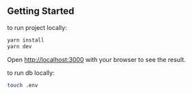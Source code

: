 ## Getting Started

to run project locally:

```bash
yarn install
yarn dev
```

Open [http://localhost:3000](http://localhost:3000) with your browser to see the result.

to run db locally:

```bash
touch .env
```
